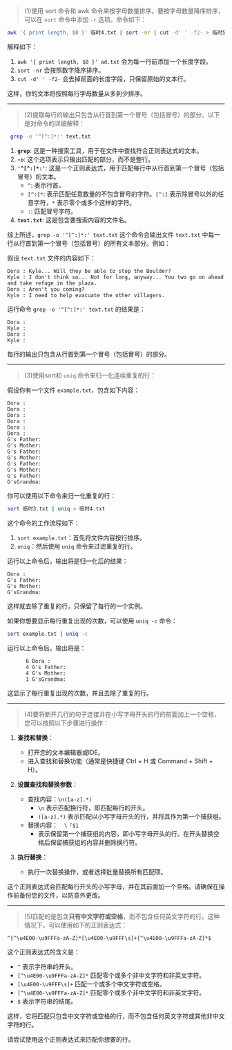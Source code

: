 > (1)使用 sort 命令和 awk 命令来按字母数量排序。要按字母数量降序排序，可以在 `sort` 命令中添加 `-r` 选项。命令如下：

```sh
awk '{ print length, $0 }' 临时4.txt | sort -nr | cut -d' ' -f2- > 临时5.txt
```

解释如下：

1. `awk '{ print length, $0 }' ad.txt` 会为每一行前添加一个长度字段。
2. `sort -nr` 会按照数字降序排序。
3. `cut -d' ' -f2-` 会去掉前面的长度字段，只保留原始的文本行。

这样，你的文本将按照每行字母数量从多到少排序。

----

> (2)提取每行的输出只包含从行首到第一个冒号（包括冒号）的部分。以下是对命令的详细解释：
```sh
 grep -o '^[^:]*:' text.txt
```

1. **`grep`**: 这是一种搜索工具，用于在文件中查找符合正则表达式的文本。
2. **`-o`**: 这个选项表示只输出匹配的部分，而不是整行。
3. **`'^[^:]*:'`**: 这是一个正则表达式，用于匹配每行中从行首到第一个冒号（包括冒号）的文本。
   - `^`: 表示行首。
   - `[^:]*`: 表示匹配任意数量的不包含冒号的字符。`[^:]` 表示除冒号以外的任意字符，`*` 表示零个或多个这样的字符。
   - `:`: 匹配冒号字符。
4. **`text.txt`**: 这是包含要搜索内容的文件名。

综上所述，`grep -o '^[^:]*:' text.txt` 这个命令会输出文件 `text.txt` 中每一行从行首到第一个冒号（包括冒号）的所有文本部分。例如：

假设 `text.txt` 文件的内容如下：

```
Dora : Kyle... Will they be able to stop the Boulder?
Kyle : I don't think so... Not for long, anyway... You two go on ahead and take refuge in the plaza.
Dora : Aren't you coming?
Kyle : I need to help evacuate the other villagers.
```

运行命令 `grep -o '^[^:]*:' text.txt` 的结果是：

```
Dora :
Kyle :
Dora :
Kyle :
```

每行的输出只包含从行首到第一个冒号（包括冒号）的部分。

----

> (3)使用sort和 `uniq` 命令来归一化连续重复的行：

假设你有一个文件 `example.txt`，包含如下内容：

```
Dora :
Dora :
Dora :
Dora :
Dora :
Dora :
G's Father:
G's Mother:
G's Father:
G's Mother:
G's Father:
G's Mother:
G's Father:
G'sGrandma:
```

你可以使用以下命令来归一化重复的行：

```bash
sort 临时3.txt | uniq > 临时4.txt
```

这个命令的工作流程如下：

1. `sort example.txt`：首先将文件内容按行排序。
2. `uniq`：然后使用 `uniq` 命令来过滤重复的行。

运行以上命令后，输出将是归一化后的结果：

```
Dora :
G's Father:
G's Mother:
G'sGrandma:
```

这样就去除了重复的行，只保留了每行的一个实例。

如果你想要显示每行重复出现的次数，可以使用 `uniq -c` 命令：

```bash
sort example.txt | uniq -c
```

运行以上命令后，输出将是：

```
      6 Dora :
      4 G's Father:
      4 G's Mother:
      1 G'sGrandma:
```

这显示了每行重复出现的次数，并且去除了重复的行。

----

> (4)要将断开几行的句子连接并在小写字母开头的行的前面加上一个空格，您可以按照以下步骤进行操作：

1. **查找和替换**：
   - 打开您的文本编辑器或IDE。
   - 进入查找和替换功能（通常是快捷键 Ctrl + H 或 Command + Shift + H）。

2. **设置查找和替换参数**：
   - 查找内容：`\n([a-z].*)`
     - `\n` 表示匹配换行符，即匹配每行的开头。
     - `([a-z].*)` 表示匹配以小写字母开头的行，并将其作为第一个捕获组。
   - 替换内容：`  \「$1`
     - 表示保留第一个捕获组的内容，即小写字母开头的行。在开头替换空格后保留捕获组的内容并删除换行符。

3. **执行替换**：
   - 执行一次替换操作，或者选择批量替换所有匹配项。

这个正则表达式会匹配每行开头的小写字母，并在其前面加一个空格。请确保在操作前备份您的文件，以防意外更改。

----

> (5)匹配的是包含**只有中文字符或空格**，而不包含任何英文字符的行。这种情况下，可以使用如下的正则表达式：

```regex
^[^\u4E00-\u9FFFa-zA-Z]*[\u4E00-\u9FFF\s]+[^\u4E00-\u9FFFa-zA-Z]*$
```

这个正则表达式的含义是：

- `^` 表示字符串的开头。
- `[^\u4E00-\u9FFFa-zA-Z]*` 匹配零个或多个非中文字符和非英文字符。
- `[\u4E00-\u9FFF\s]+` 匹配一个或多个中文字符或空格。
- `[^\u4E00-\u9FFFa-zA-Z]*` 匹配零个或多个非中文字符和非英文字符。
- `$` 表示字符串的结尾。

这样，它将匹配只包含中文字符或空格的行，而不包含任何英文字符或其他非中文字符的行。

请尝试使用这个正则表达式来匹配你想要的行。